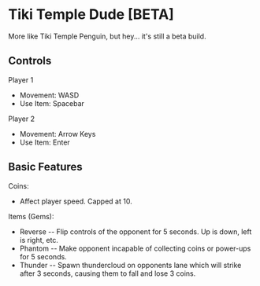 # Tiki Temple Dude [BETA]

More like Tiki Temple Penguin, but hey... it's still a beta build.

## Controls

Player 1
 - Movement: WASD
 - Use Item: Spacebar

Player 2
 - Movement: Arrow Keys
 - Use Item: Enter

## Basic Features

Coins:
 - Affect player speed. Capped at 10.

Items (Gems):
 - Reverse
 -- Flip controls of the opponent for 5 seconds. Up is down, left is right, etc.
 - Phantom
 -- Make opponent incapable of collecting coins or power-ups for 5 seconds.
 - Thunder
 -- Spawn thundercloud on opponents lane which will strike after 3 seconds, causing them to fall and lose 3 coins.
